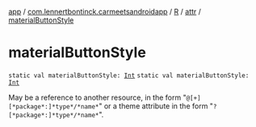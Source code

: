 [app](../../../index.md) / [com.lennertbontinck.carmeetsandroidapp](../../index.md) / [R](../index.md) / [attr](index.md) / [materialButtonStyle](./material-button-style.md)

# materialButtonStyle

`static val materialButtonStyle: `[`Int`](https://kotlinlang.org/api/latest/jvm/stdlib/kotlin/-int/index.html)
`static val materialButtonStyle: `[`Int`](https://kotlinlang.org/api/latest/jvm/stdlib/kotlin/-int/index.html)

May be a reference to another resource, in the form "`@[+][*package*:]*type*/*name*`" or a theme attribute in the form "`?[*package*:]*type*/*name*`".

